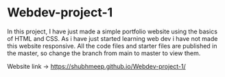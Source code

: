 # Webdev-project-1
In this project, I have just made a simple portfolio website using the basics of HTML and CSS. As i have just started learning web dev i have not made this website responsive.
All the code files and starter files are published in the master, so change the branch from main to master to view them.

Website link -> https://shubhmeep.github.io/Webdev-project-1/
